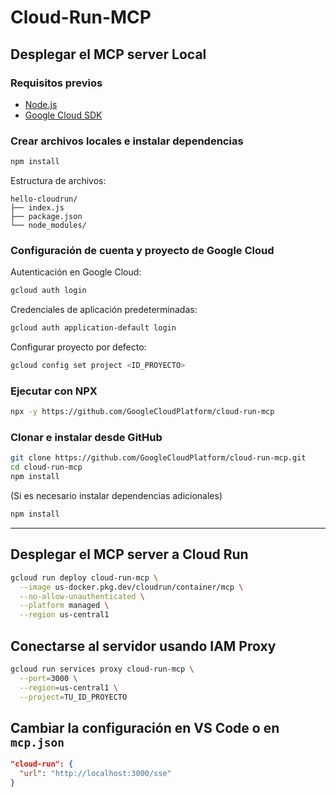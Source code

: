 # Cloud-Run-MCP

## Desplegar el MCP server Local

### Requisitos previos

- [Node.js](https://nodejs.org/en/download)
- [Google Cloud SDK](https://cloud.google.com/sdk/docs/install)

### Crear archivos locales e instalar dependencias

```bash
npm install
```

Estructura de archivos:

```
hello-cloudrun/
├── index.js
├── package.json
└── node_modules/
```

### Configuración de cuenta y proyecto de Google Cloud

Autenticación en Google Cloud:

```bash
gcloud auth login
```

Credenciales de aplicación predeterminadas:

```bash
gcloud auth application-default login
```

Configurar proyecto por defecto:

```bash
gcloud config set project <ID_PROYECTO>
```

### Ejecutar con NPX

```bash
npx -y https://github.com/GoogleCloudPlatform/cloud-run-mcp
```

### Clonar e instalar desde GitHub

```bash
git clone https://github.com/GoogleCloudPlatform/cloud-run-mcp.git
cd cloud-run-mcp
npm install
```

(Si es necesario instalar dependencias adicionales)

```bash
npm install
```

---

## Desplegar el MCP server a Cloud Run

```bash
gcloud run deploy cloud-run-mcp \
  --image us-docker.pkg.dev/cloudrun/container/mcp \
  --no-allow-unauthenticated \
  --platform managed \
  --region us-central1
```

## Conectarse al servidor usando IAM Proxy

```bash
gcloud run services proxy cloud-run-mcp \
  --port=3000 \
  --region=us-central1 \
  --project=TU_ID_PROYECTO
```

## Cambiar la configuración en VS Code o en `mcp.json`

```json
"cloud-run": {
  "url": "http://localhost:3000/sse"
}
